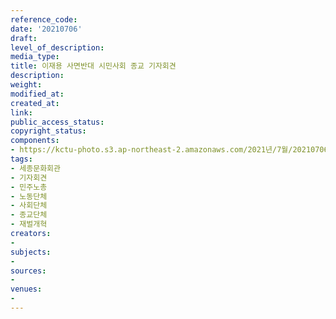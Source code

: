 ```yaml
---
reference_code: 
date: '20210706'
draft: 
level_of_description: 
media_type: 
title: 이재용 사면반대 시민사회 종교 기자회견
description: 
weight: 
modified_at: 
created_at: 
link: 
public_access_status: 
copyright_status: 
components:
- https://kctu-photo.s3.ap-northeast-2.amazonaws.com/2021년/7월/20210706-이재용+사면반대+시민사회+종교+기자회견_세종문화회관_기자회견_민주노총_노동단체_사회단체_종교단체_재벌개혁/_1D21061.jpg
tags:
- 세종문화회관
- 기자회견
- 민주노총
- 노동단체
- 사회단체
- 종교단체
- 재벌개혁
creators:
- 
subjects:
- 
sources:
- 
venues:
- 
---
```

